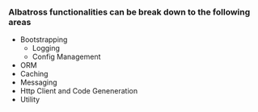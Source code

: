 ### Albatross functionalities can be break down to the following areas
* Bootstrapping
	* Logging
	* Config Management
* ORM
* Caching
* Messaging
* Http Client and Code Geneneration
* Utility